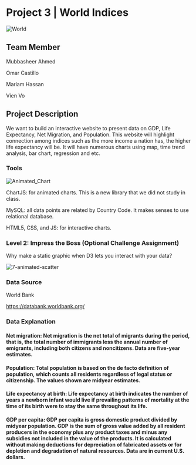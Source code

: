 # Project 3 | World Indices

![World](https://media.giphy.com/media/UOdoMz3baCENO/giphy.gif)

## Team Member

Mubbasheer Ahmed

Omar Castillo

Mariam Hassan

Vien Vo


## Project Description
We want to build an interactive website to present data on GDP, Life Expectancy, Net Migration, and Population.  This website will highlight connection among indices such as the more income a nation has, the higher life expectancy will be.  It will have numerous charts using map, time trend analysis, bar chart, regression and etc.

### Tools

![Animated_Chart](https://media.giphy.com/media/l46Cy1rHbQ92uuLXa/giphy.gif)

ChartJS:  for animated charts.  This is a new library that we did not study in class.

MySQL:  all data points are related by Country Code.  It makes senses to use relational database.

HTML5, CSS, and JS:  for interactive charts.


### Level 2: Impress the Boss (Optional Challenge Assignment)

Why make a static graphic when D3 lets you interact with your data?

![7-animated-scatter](Images/7-animated-scatter.gif)

### Data Source

World Bank

https://databank.worldbank.org/

### Data Explanation

#### Net migration: Net migration is the net total of migrants during the period, that is, the total number of immigrants less the annual number of emigrants, including both citizens and noncitizens. Data are five-year estimates.

#### Population: Total population is based on the de facto definition of population, which counts all residents regardless of legal status or citizenship. The values shown are midyear estimates.

#### Life expectancy at birth: Life expectancy at birth indicates the number of years a newborn infant would live if prevailing patterns of mortality at the time of its birth were to stay the same throughout its life.

#### GDP per capita: GDP per capita is gross domestic product divided by midyear population. GDP is the sum of gross value added by all resident producers in the economy plus any product taxes and minus any subsidies not included in the value of the products. It is calculated without making deductions for depreciation of fabricated assets or for depletion and degradation of natural resources. Data are in current U.S. dollars.
